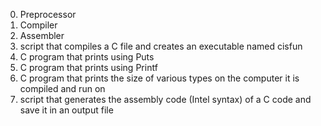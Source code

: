 0. Preprocessor
1. Compiler
2. Assembler
3. script that compiles a C file and creates an executable named cisfun
4. C program that prints using Puts
5. C program that prints using Printf
6. C program that prints the size of various types on the computer it is compiled and run on
7. script that generates the assembly code (Intel syntax) of a C code and save it in an output file
